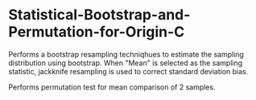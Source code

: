 # Statistical-Bootstrap-and-Permutation-for-Origin-C
Performs a bootstrap resampling techniqhues to estimate the sampling distribution using 
bootstrap. When "Mean" is selected as the sampling statistic, jackknife resampling is used to 
correct standard deviation bias. 

Performs permutation test for mean comparison of 2 samples.
